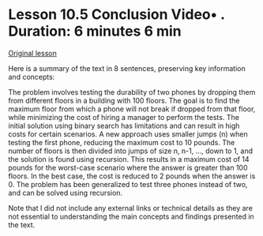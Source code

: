 # Lesson 10.5 Conclusion Video• . Duration: 6 minutes 6 min

[Original lesson](https://www.coursera.org/learn/uol-fundamentals-of-computer-science/lecture/PRx9l/lesson-10-5-conclusion)

Here is a summary of the text in 8 sentences, preserving key information and concepts:

The problem involves testing the durability of two phones by dropping them from different floors in a building with 100 floors. The goal is to find the maximum floor from which a phone will not break if dropped from that floor, while minimizing the cost of hiring a manager to perform the tests. The initial solution using binary search has limitations and can result in high costs for certain scenarios. A new approach uses smaller jumps (n) when testing the first phone, reducing the maximum cost to 10 pounds. The number of floors is then divided into jumps of size n, n-1, ..., down to 1, and the solution is found using recursion. This results in a maximum cost of 14 pounds for the worst-case scenario where the answer is greater than 100 floors. In the best case, the cost is reduced to 2 pounds when the answer is 0. The problem has been generalized to test three phones instead of two, and can be solved using recursion.

Note that I did not include any external links or technical details as they are not essential to understanding the main concepts and findings presented in the text.

